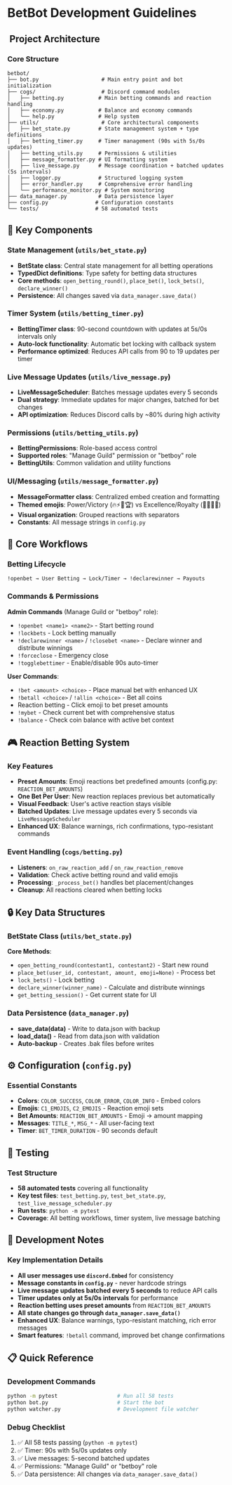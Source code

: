 # BetBot Development Guidelines

## ️ Project Architecture

### Core Structure
```
betbot/
├── bot.py                    # Main entry point and bot initialization
├── cogs/                     # Discord command modules
│   ├── betting.py           # Main betting commands and reaction handling
│   ├── economy.py           # Balance and economy commands
│   └── help.py              # Help system
├── utils/                    # Core architectural components
│   ├── bet_state.py         # State management system + type definitions
│   ├── betting_timer.py     # Timer management (90s with 5s/0s updates)
│   ├── betting_utils.py     # Permissions & utilities
│   ├── message_formatter.py # UI formatting system
│   ├── live_message.py      # Message coordination + batched updates (5s intervals)
│   ├── logger.py            # Structured logging system
│   ├── error_handler.py     # Comprehensive error handling
│   └── performance_monitor.py # System monitoring
├── data_manager.py          # Data persistence layer
├── config.py               # Configuration constants
└── tests/                  # 58 automated tests
```

## 🔧 Key Components

### State Management (`utils/bet_state.py`)
- **BetState class**: Central state management for all betting operations
- **TypedDict definitions**: Type safety for betting data structures
- **Core methods**: `open_betting_round()`, `place_bet()`, `lock_bets()`, `declare_winner()`
- **Persistence**: All changes saved via `data_manager.save_data()`

### Timer System (`utils/betting_timer.py`)
- **BettingTimer class**: 90-second countdown with updates at 5s/0s intervals only
- **Auto-lock functionality**: Automatic bet locking with callback system
- **Performance optimized**: Reduces API calls from 90 to 19 updates per timer

### Live Message Updates (`utils/live_message.py`)
- **LiveMessageScheduler**: Batches message updates every 5 seconds
- **Dual strategy**: Immediate updates for major changes, batched for bet changes
- **API optimization**: Reduces Discord calls by ~80% during high activity

### Permissions (`utils/betting_utils.py`)
- **BettingPermissions**: Role-based access control
- **Supported roles**: "Manage Guild" permission or "betboy" role
- **BettingUtils**: Common validation and utility functions

### UI/Messaging (`utils/message_formatter.py`)
- **MessageFormatter class**: Centralized embed creation and formatting
- **Themed emojis**: Power/Victory (🔥⚡💪🏆) vs Excellence/Royalty (🌟💎🚀👑)
- **Visual organization**: Grouped reactions with separators
- **Constants**: All message strings in `config.py`

## 🎯 Core Workflows

### Betting Lifecycle
```
!openbet → User Betting → Lock/Timer → !declarewinner → Payouts
```

### Commands & Permissions
**Admin Commands** (Manage Guild or "betboy" role):
- `!openbet <name1> <name2>` - Start betting round
- `!lockbets` - Lock betting manually
- `!declarewinner <name>` / `!closebet <name>` - Declare winner and distribute winnings
- `!forceclose` - Emergency close
- `!togglebettimer` - Enable/disable 90s auto-timer

**User Commands**:
- `!bet <amount> <choice>` - Place manual bet with enhanced UX
- `!betall <choice>` / `!allin <choice>` - Bet all coins
- Reaction betting - Click emoji to bet preset amounts
- `!mybet` - Check current bet with comprehensive status
- `!balance` - Check coin balance with active bet context

## 🎮 Reaction Betting System

### Key Features
- **Preset Amounts**: Emoji reactions bet predefined amounts (config.py: `REACTION_BET_AMOUNTS`)
- **One Bet Per User**: New reaction replaces previous bet automatically
- **Visual Feedback**: User's active reaction stays visible
- **Batched Updates**: Live message updates every 5 seconds via `LiveMessageScheduler`
- **Enhanced UX**: Balance warnings, rich confirmations, typo-resistant commands

### Event Handling (`cogs/betting.py`)
- **Listeners**: `on_raw_reaction_add` / `on_raw_reaction_remove`
- **Validation**: Check active betting round and valid emojis
- **Processing**: `_process_bet()` handles bet placement/changes
- **Cleanup**: All reactions cleared when betting locks

## 🔒 Key Data Structures

### BetState Class (`utils/bet_state.py`)
**Core Methods**:
- `open_betting_round(contestant1, contestant2)` - Start new round
- `place_bet(user_id, contestant, amount, emoji=None)` - Process bet
- `lock_bets()` - Lock betting
- `declare_winner(winner_name)` - Calculate and distribute winnings
- `get_betting_session()` - Get current state for UI

### Data Persistence (`data_manager.py`)
- **save_data(data)** - Write to data.json with backup
- **load_data()** - Read from data.json with validation
- **Auto-backup** - Creates .bak files before writes

## ⚙️ Configuration (`config.py`)

### Essential Constants
- **Colors**: `COLOR_SUCCESS`, `COLOR_ERROR`, `COLOR_INFO` - Embed colors
- **Emojis**: `C1_EMOJIS`, `C2_EMOJIS` - Reaction emoji sets
- **Bet Amounts**: `REACTION_BET_AMOUNTS` - Emoji → amount mapping
- **Messages**: `TITLE_*`, `MSG_*` - All user-facing text
- **Timer**: `BET_TIMER_DURATION` - 90 seconds default

## 🧪 Testing

### Test Structure
- **58 automated tests** covering all functionality
- **Key test files**: `test_betting.py`, `test_bet_state.py`, `test_live_message_scheduler.py`
- **Run tests**: `python -m pytest`
- **Coverage**: All betting workflows, timer system, live message batching

## 🎨 Development Notes

### Key Implementation Details
- **All user messages use `discord.Embed`** for consistency
- **Message constants in `config.py`** - never hardcode strings
- **Live message updates batched every 5 seconds** to reduce API calls
- **Timer updates only at 5s/0s intervals** for performance
- **Reaction betting uses preset amounts** from `REACTION_BET_AMOUNTS`
- **All state changes go through `data_manager.save_data()`**
- **Enhanced UX**: Balance warnings, typo-resistant matching, rich error messages
- **Smart features**: `!betall` command, improved bet change confirmations

## 📋 Quick Reference

### Development Commands
```bash
python -m pytest                   # Run all 58 tests
python bot.py                      # Start the bot
python watcher.py                  # Development file watcher
```

### Debug Checklist
1. ✅ All 58 tests passing (`python -m pytest`)
2. ✅ Timer: 90s with 5s/0s updates only
3. ✅ Live messages: 5-second batched updates
4. ✅ Permissions: "Manage Guild" or "betboy" role
5. ✅ Data persistence: All changes via `data_manager.save_data()`
